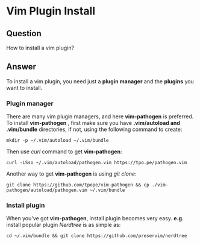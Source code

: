 # Vim Plugin Install

## Question
How to install a vim plugin?

## Answer
To install a vim plugin, you need just a **plugin manager** and the **plugins** you want to install.

### Plugin manager
There are many vim plugin managers, and here **vim-pathogen** is preferred. To install **vim-pathogen** , first make sure you have **.vim/autoload and .vim/bundle** directories, if not, using the following command to create:
```
mkdir -p ~/.vim/autoload ~/.vim/bundle
```

Then use *curl* command to get **vim-pathogen**:
```
curl -LSso ~/.vim/autoload/pathogen.vim https://tpo.pe/pathogen.vim
```

Another way to get **vim-pathogen** is using *git clone*:
```
git clone https://github.com/tpope/vim-pathogen && cp ./vim-pathogen/autoload/pathogen.vim ~/.vim/bundle
```

### Install plugin
When you've got **vim-pathogen**, install plugin becomes very easy. **e.g.** install popular plugin *Nerdtree* is as simple as:
```
cd ~/.vim/bundle && git clone https://github.com/preservim/nerdtree
```




